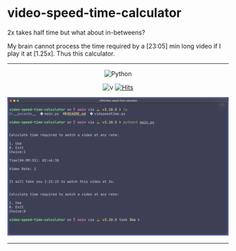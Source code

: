 # video-speed-time-calculator

2x takes half time but what about in-betweens?

My brain cannot process the time required by a [23:05] min long video if I play it at [1.25x].
Thus this calculator. 

---
<div align=center>

![Python](https://img.shields.io/badge/-python-3776AB.svg?style=for-the-badge&logo=python&logoColor=white) 
<br>

![v](https://img.shields.io/badge/version-v.1.3-green)
[![Hits](https://hits.sh/github.com/gamedevCloudy/video-speed-time-calulator.svg)](https://hits.sh/github.com/gamedevCloudy/video-speed-time-calculator)

![Screenshot](ss.png)
</div>

---
